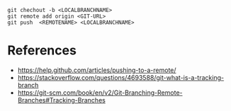 ```
git chechout -b <LOCALBRANCHNAME>
git remote add origin <GIT-URL>
git push  <REMOTENAME> <LOCALBRANCHNAME>
```

# References

 - https://help.github.com/articles/pushing-to-a-remote/
 - https://stackoverflow.com/questions/4693588/git-what-is-a-tracking-branch
 - https://git-scm.com/book/en/v2/Git-Branching-Remote-Branches#Tracking-Branches


